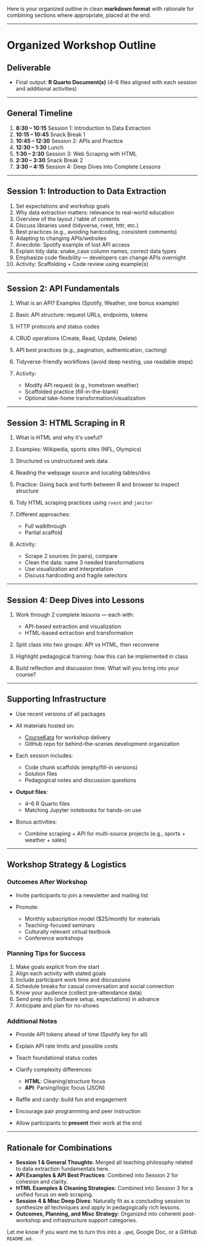 Here is your organized outline in clean **markdown format** with rationale for combining sections where appropriate, placed at the end.

---

# Organized Workshop Outline

## Deliverable

* Final output: **R Quarto Document(s)** (4–6 files aligned with each session and additional activities)

---

## General Timeline

1. **8:30 – 10:15** Session 1: Introduction to Data Extraction
2. **10:15 – 10:45** Snack Break 1
3. **10:45 – 12:30** Session 2: APIs and Practice
4. **12:30 – 1:30** Lunch
5. **1:30 – 2:30** Session 3: Web Scraping with HTML
6. **2:30 – 3:30** Snack Break 2
7. **3:30 – 4:15** Session 4: Deep Dives into Complete Lessons

---

## Session 1: Introduction to Data Extraction

1. Set expectations and workshop goals
2. Why data extraction matters: relevance to real-world education
3. Overview of the layout / table of contents
4. Discuss libraries used (tidyverse, rvest, httr, etc.)
5. Best practices (e.g., avoiding hardcoding, consistent comments)
6. Adapting to changing APIs/websites
7. Anecdote: Spotify example of lost API access
8. Explain tidy data: snake\_case column names, correct data types
9. Emphasize code flexibility — developers can change APIs overnight
10. Activity: Scaffolding + Code review using example(s)

---

## Session 2: API Fundamentals

1. What is an API? Examples (Spotify, Weather, one bonus example)
2. Basic API structure: request URLs, endpoints, tokens
3. HTTP protocols and status codes
4. CRUD operations (Create, Read, Update, Delete)
5. API best practices (e.g., pagination, authentication, caching)
6. Tidyverse-friendly workflows (avoid deep nesting, use readable steps)
7. Activity:

   * Modify API request (e.g., hometown weather)
   * Scaffolded practice (fill-in-the-blank)
   * Optional take-home transformation/visualization

---

## Session 3: HTML Scraping in R

1. What is HTML and why it's useful?
2. Examples: Wikipedia, sports sites (NFL, Olympics)
3. Structured vs unstructured web data
4. Reading the webpage source and locating tables/divs
5. Practice: Going back and forth between R and browser to inspect structure
6. Tidy HTML scraping practices using `rvest` and `janitor`
7. Different approaches:

   * Full walkthrough
   * Partial scaffold
8. Activity:

   * Scrape 2 sources (in pairs), compare
   * Clean the data: name 3 needed transformations
   * Use visualization and interpretation
   * Discuss hardcoding and fragile selectors

---

## Session 4: Deep Dives into Lessons

1. Work through 2 complete lessons — each with:

   * API-based extraction and visualization
   * HTML-based extraction and transformation
2. Split class into two groups: API vs HTML, then reconvene
3. Highlight pedagogical framing: how this can be implemented in class
4. Build reflection and discussion time: What will you bring into your course?

---

## Supporting Infrastructure

* Use recent versions of all packages
* All materials hosted on:

  * [CourseKata](https://www.coursekata.org/) for workshop delivery
  * GitHub repo for behind-the-scenes development organization
* Each session includes:

  * Code chunk scaffolds (empty/fill-in versions)
  * Solution files
  * Pedagogical notes and discussion questions
* **Output files**:

  * 4–6 R Quarto files
  * Matching Jupyter notebooks for hands-on use
* Bonus activities:

  * Combine scraping + API for multi-source projects (e.g., sports + weather + sales)

---

## Workshop Strategy & Logistics

### Outcomes After Workshop

* Invite participants to join a newsletter and mailing list
* Promote:

  * Monthly subscription model (\$25/month) for materials
  * Teaching-focused seminars
  * Culturally relevant virtual textbook
  * Conference workshops

### Planning Tips for Success

1. Make goals explicit from the start
2. Align each activity with stated goals
3. Include participant work time and discussions
4. Schedule breaks for casual conversation and social connection
5. Know your audience (collect pre-attendance data)
6. Send prep info (software setup, expectations) in advance
7. Anticipate and plan for no-shows

### Additional Notes

* Provide API tokens ahead of time (Spotify key for all)
* Explain API rate limits and possible costs
* Teach foundational status codes
* Clarify complexity differences:

  * **HTML**: Cleaning/structure focus
  * **API**: Parsing/logic focus (JSON)
* Raffle and candy: build fun and engagement
* Encourage pair programming and peer instruction
* Allow participants to **present** their work at the end

---

## Rationale for Combinations

* **Session 1 & General Thoughts**: Merged all teaching philosophy related to data extraction fundamentals here.
* **API Examples & API Best Practices**: Combined into Session 2 for cohesion and clarity.
* **HTML Examples & Cleaning Strategies**: Combined into Session 3 for a unified focus on web scraping.
* **Session 4 & Misc Deep Dives**: Naturally fit as a concluding session to synthesize all techniques and apply in pedagogically rich lessons.
* **Outcomes, Planning, and Misc Strategy**: Organized into coherent post-workshop and infrastructure support categories.

Let me know if you want me to turn this into a `.qmd`, Google Doc, or a GitHub `README.md`.
